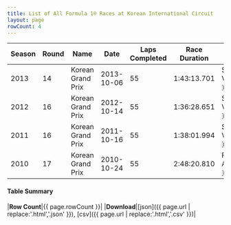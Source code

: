 ```yaml
---
title: List of All Formula 1® Races at Korean International Circuit
layout: page
rowCount: 4
---
```


| Season | Round | Name | Date | Laps Completed | Race Duration | Winning Driver | Winning Constructor |
|--|--|--|--|--|--|--|--|
| 2013 | 14 | Korean Grand Prix | 2013-10-06 | 55 | 1:43:13.701 | Sebastian Vettel 🇩🇪 | Red Bull 🇦🇹 |
| 2012 | 16 | Korean Grand Prix | 2012-10-14 | 55 | 1:36:28.651 | Sebastian Vettel 🇩🇪 | Red Bull 🇦🇹 |
| 2011 | 16 | Korean Grand Prix | 2011-10-16 | 55 | 1:38:01.994 | Sebastian Vettel 🇩🇪 | Red Bull 🇦🇹 |
| 2010 | 17 | Korean Grand Prix | 2010-10-24 | 55 | 2:48:20.810 | Fernando Alonso 🇪🇸 | Ferrari 🇮🇹 |

#### Table Summary

|**Row Count**|{{ page.rowCount }}|
|**Download**|[json]({{ page.url | replace:'.html','.json' }}), [csv]({{ page.url | replace:'.html','.csv' }})|
